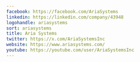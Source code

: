 ```yaml
---
facebook: https://facebook.com/AriaSystems
linkedin: https://linkedin.com/company/43948
logohandle: ariasystems
sort: ariasystems
title: Aria Systems
twitter: https://x.com/AriaSystemsInc
website: https://www.ariasystems.com/
youtube: https://youtube.com/user/AriaSystemsInc
---
```

